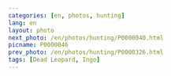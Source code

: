 ```yaml
---
categories: [en, photos, hunting]
lang: en
layout: photo
next_photo: /en/photos/hunting/P0000040.html
picname: P0000046
prev_photo: /en/photos/hunting/P0000326.html
tags: [Dead Leopard, Ingo]
---
```

